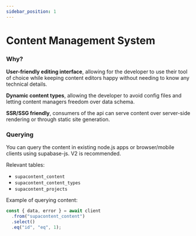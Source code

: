 ```yaml
---
sidebar_position: 1
---
```


# Content Management System

### Why?

**User-friendly editing interface**, allowing for the developer to use their tool of choice while keeping content editors happy without needing to know any technical details.

**Dynamic content types**, allowing the developer to avoid config files and letting content managers freedom over data schema.

**SSR/SSG friendly**, consumers of the api can serve content over server-side rendering or through static site generation.

### Querying

You can query the content in existing node.js apps or browser/mobile clients using supabase-js. V2 is recommended.

Relevant tables:

- `supacontent_content`
- `supacontent_content_types`
- `supacontent_projects`

Example of querying content:

```js
const { data, error } = await client
  .from("supacontent_content")
  .select()
  .eq("id", "eq", 1);
```
